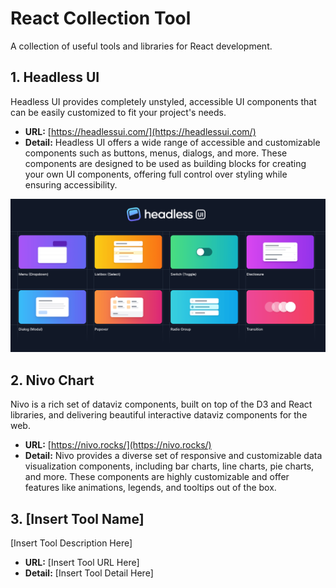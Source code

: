 # React Collection Tool

A collection of useful tools and libraries for React development.

## 1. Headless UI

Headless UI provides completely unstyled, accessible UI components that can be easily customized to fit your project's needs.

- **URL:** [https://headlessui.com/](https://headlessui.com/)
- **Detail:** Headless UI offers a wide range of accessible and customizable components such as buttons, menus, dialogs, and more. These components are designed to be used as building blocks for creating your own UI components, offering full control over styling while ensuring accessibility.

![Headless UI](headless-ui.png)

## 2. Nivo Chart

Nivo is a rich set of dataviz components, built on top of the D3 and React libraries, and delivering beautiful interactive dataviz components for the web.

- **URL:** [https://nivo.rocks/](https://nivo.rocks/)
- **Detail:** Nivo provides a diverse set of responsive and customizable data visualization components, including bar charts, line charts, pie charts, and more. These components are highly customizable and offer features like animations, legends, and tooltips out of the box.

<!-- You can add an image here if you have one -->

## 3. [Insert Tool Name]

[Insert Tool Description Here]

- **URL:** [Insert Tool URL Here]
- **Detail:** [Insert Tool Detail Here]

<!-- You can repeat this pattern for additional tools -->

